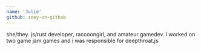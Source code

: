 ```yaml
---
name: 'Julie'
github: zoey-on-github
---
```

she/they.
js/rust developer, raccoongirl, and amateur gamedev. i worked on two game jam games and i was responsible for deepthroat.js 
